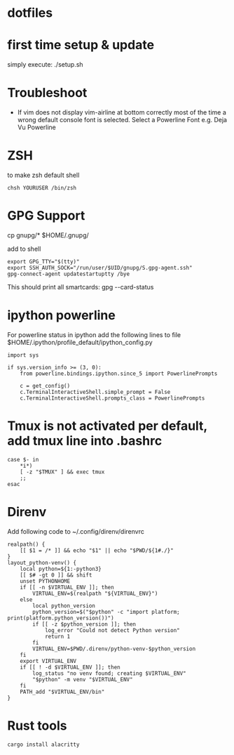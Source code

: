 # dotfiles

# first time setup & update
simply execute:
    ./setup.sh

# Troubleshoot
- If vim does not display vim-airline at bottom correctly most of the time a wrong default console font is selected. Select a Powerline Font e.g. Deja Vu Powerline

# ZSH
to make zsh default shell

```
chsh YOURUSER /bin/zsh
```

# GPG Support
cp gnupg/* $HOME/.gnupg/

add to shell
```
export GPG_TTY="$(tty)"
export SSH_AUTH_SOCK="/run/user/$UID/gnupg/S.gpg-agent.ssh"
gpg-connect-agent updatestartuptty /bye
```

This should print all smartcards:
gpg --card-status


# ipython powerline

For powerline status in ipython add the following lines to file
$HOME/.ipython/profile_default/ipython_config.py

```
import sys

if sys.version_info >= (3, 0):
    from powerline.bindings.ipython.since_5 import PowerlinePrompts

    c = get_config()
    c.TerminalInteractiveShell.simple_prompt = False
    c.TerminalInteractiveShell.prompts_class = PowerlinePrompts
```

# Tmux is not activated per default, add tmux line into .bashrc 
```
case $- in
    *i*)
    [ -z "$TMUX" ] && exec tmux
    ;;
esac
```


# Direnv

Add following code to
~/.config/direnv/direnvrc

```
realpath() {
    [[ $1 = /* ]] && echo "$1" || echo "$PWD/${1#./}"
}
layout_python-venv() {
    local python=${1:-python3}
    [[ $# -gt 0 ]] && shift
    unset PYTHONHOME
    if [[ -n $VIRTUAL_ENV ]]; then
        VIRTUAL_ENV=$(realpath "${VIRTUAL_ENV}")
    else
        local python_version
        python_version=$("$python" -c "import platform; print(platform.python_version())")
        if [[ -z $python_version ]]; then
            log_error "Could not detect Python version"
            return 1
        fi
        VIRTUAL_ENV=$PWD/.direnv/python-venv-$python_version
    fi
    export VIRTUAL_ENV
    if [[ ! -d $VIRTUAL_ENV ]]; then
        log_status "no venv found; creating $VIRTUAL_ENV"
        "$python" -m venv "$VIRTUAL_ENV"
    fi
    PATH_add "$VIRTUAL_ENV/bin"
}
```


# Rust tools

```
cargo install alacritty
```


